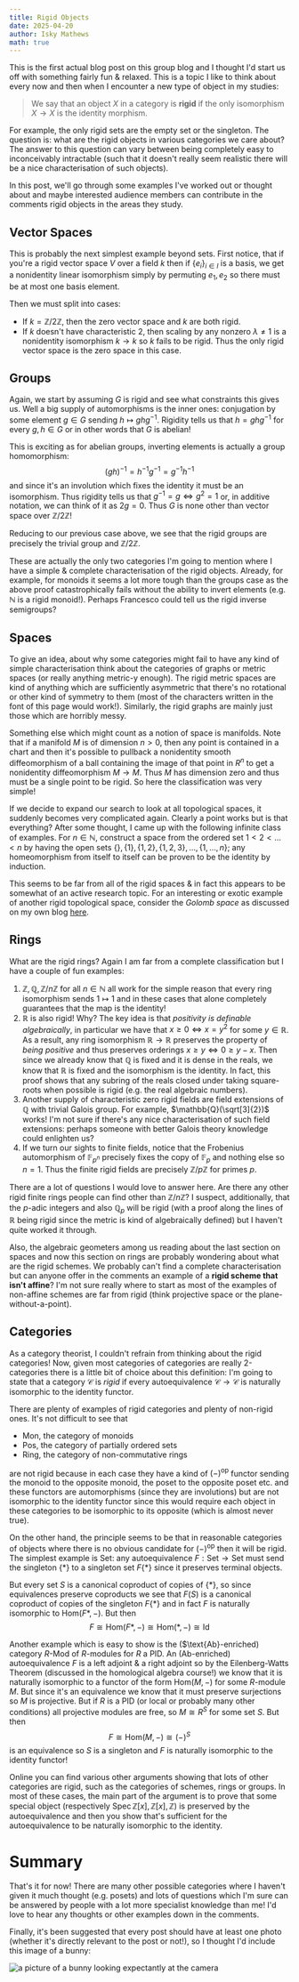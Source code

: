 ```yaml
---
title: Rigid Objects
date: 2025-04-20
author: Isky Mathews
math: true
---
```


This is the first actual blog post on this group blog and I thought I'd start us off with something fairly fun & relaxed. This is a topic I like to think about every now and then when I encounter a new type of object in my studies:

> We say that an object $X$ in a category is **rigid** if the only isomorphism $X \to X$ is the identity morphism.

For example, the only rigid sets are the empty set or the singleton. The question is: what are the rigid objects in various categories we care about? The answer to this question can vary between being completely easy to inconceivably intractable (such that it doesn't really seem realistic there will be a nice characterisation of such objects).

 In this post, we'll go through some examples I've worked out or thought about and maybe interested audience members can contribute in the comments rigid objects in the areas they study.

## Vector Spaces

This is probably the next simplest example beyond sets. First notice, that if you're a rigid vector space $V$ over a field $k$ then if $\{e_i\}_{i \in I}$ is a basis, we get a nonidentity linear isomorphism simply by permuting $e_1, e_2$ so there must be at most one basis element.

Then we must split into cases:

- If $k = \mathbb{Z} / 2 \mathbb{Z}$, then the zero vector space and $k$ are both rigid.
- If $k$ doesn't have characteristic 2, then scaling by any nonzero $\lambda \neq 1$ is a nonidentity isomorphism $k \to k$ so $k$ fails to be rigid. Thus the only rigid vector space is the zero space in this case.

## Groups

Again, we start by assuming $G$ is rigid and see what constraints this gives us. Well a big supply of automorphisms is the inner ones: conjugation by some element $g\in G$ sending $h \mapsto ghg^{-1}$. Rigidity tells us that $h = ghg^{-1}$ for every $g,h \in G$ or in other words that $G$ is abelian!

This is exciting as for abelian groups, inverting elements is actually a group homomorphism: $$(gh)^{-1} = h^{-1}g^{-1} = g^{-1}h^{-1}$$ and since it's an involution which fixes the identity it must be an isomorphism. Thus rigidity tells us that $g^{-1} = g \iff g^2 = 1$ or, in additive notation, we can think of it as $2g = 0$. Thus $G$ is none other than vector space over $\mathbb{Z} / 2 \mathbb{Z}$!

Reducing to our previous case above, we see that the rigid groups are precisely the trivial group and $\mathbb{Z} / 2\mathbb{Z}$.

These are actually the only two categories I'm going to mention where I have a simple & complete characterisation of the rigid objects. Already, for example, for monoids it seems a lot more tough than the groups case as the above proof catastrophically fails without the ability to invert elements (e.g. $\mathbb{N}$ is a rigid monoid!). Perhaps Francesco could tell us the rigid inverse semigroups?

## Spaces

To give an idea, about why some categories might fail to have any kind of simple characterisation think about the categories of graphs or metric spaces (or really anything metric-y enough). The rigid metric spaces are kind of anything which are sufficiently asymmetric that there's no rotational or other kind of symmetry to them (most of the characters written in the font of this page would work!). Similarly, the rigid graphs are mainly just those which are horribly messy.

Something else which might count as a notion of space is manifolds. Note that if a manifold $M$ is of dimension $n>0$, then any point is contained in a chart and then it's possible to pullback a nonidentity smooth diffeomorphism of a ball containing the image of that point in $R^n$ to get a nonidentity diffeomorphism $M\to M$. Thus $M$ has dimension zero and thus must be a single point to be rigid. So here the classification was very simple!

If we decide to expand our search to look at all topological spaces, it suddenly becomes very complicated again. Clearly a point works but is that everything? After some thought, I came up with the following infinite class of examples. For $n \in \mathbb{N}$, construct a space from the ordered set $1 < 2 < \ldots < n$ by having the open sets $\{\}, \{1\}, \{1,2\}, \{1,2,3\}, \ldots, \{1,\ldots, n \}$; any homeomorphism from itself to itself can be proven to be the identity by induction.

This seems to be far from all of the rigid spaces & in fact this appears to be somewhat of an active research topic. For an interesting or exotic example of another rigid topological space, consider the *Golomb space* as discussed on my own blog [here](n-simplex.github.io/).

## Rings

What are the rigid rings? Again I am far from a complete classification but I have a couple of fun examples:

1. $\mathbb{Z}, \mathbb{Q}, \mathbb{Z} / n\mathbb{Z}$ for all $n \in \mathbb{N}$ all work for the simple reason that every ring isomorphism sends $1 \mapsto 1$ and in these cases that alone completely guarantees that the map is the identity!
2. $\mathbb{R}$ is also rigid! Why? The key idea is that *positivity is definable algebraically*, in particular we have that $x \geq 0 \iff x = y^2$ for some $y \in \mathbb{R}$. As a result, any ring isomorphism $\mathbb{R} \to \mathbb{R}$ preserves the property of *being positive* and thus preserves orderings $x \geq y \iff 0 \geq y-x$. Then since we already know that $\mathbb{Q}$ is fixed and it is dense in the reals, we know that $\mathbb{R}$ is fixed and the isomorphism is the identity. In fact, this proof shows that any subring of the reals closed under taking square-roots when possible is rigid (e.g. the real algebraic numbers).
3. Another supply of characteristic zero rigid fields are field extensions of $\mathbb{Q}$ with trivial Galois group. For example, $\mathbb{Q}(\sqrt[3]{2})$ works! I'm not sure if there's any nice characterisation of such field extensions: perhaps someone with better Galois theory knowledge could enlighten us?
4. If we turn our sights to finite fields, notice that the Frobenius automorphism of $\mathbb{F}_{p^n}$ precisely fixes the copy of $\mathbb{F}_p$ and nothing else so $n = 1$. Thus the finite rigid fields are precisely $\mathbb{Z} / p \mathbb{Z}$ for primes $p$.

There are a lot of questions I would love to answer here. Are there any other rigid finite rings people can find other than $\mathbb{Z} / n \mathbb{Z}$? I suspect, additionally, that the $p$-adic integers and also $\mathbb{Q}_p$ will be rigid (with a proof along the lines of $\mathbb{R}$ being rigid since the metric is kind of algebraically defined) but I haven't quite worked it through.

Also, the algebraic geometers among us reading about the last section on spaces and now this section on rings are probably wondering about what are the rigid schemes. We probably can't find a complete characterisation but can anyone offer in the comments an example of a **rigid scheme that isn't affine**? I'm not sure really where to start as most of the examples of non-affine schemes are far from rigid (think projective space or the plane-without-a-point).

## Categories

As a category theorist, I couldn't refrain from thinking about the rigid categories! Now, given most categories of categories are really 2-categories there is a little bit of choice about this definition: I'm going to state that a category $\mathcal{C}$ is *rigid* if every autoequivalence $\mathcal{C}\to \mathcal{C}$ is naturally isomorphic to the identity functor.

There are plenty of examples of rigid categories and plenty of non-rigid ones. It's not difficult to see that

- $\text{Mon}$, the category of monoids
- $\text{Pos}$, the category of partially ordered sets
- $\text{Ring}$, the category of non-commutative rings

are not rigid because in each case they have a kind of $(-)^\text{op}$ functor sending the monoid to the opposite monoid, the poset to the opposite poset etc. and these functors are automorphisms (since they are involutions) but are not isomorphic to the identity functor since this would require each object in these categories to be isomorphic to its opposite (which is almost never true).

On the other hand, the principle seems to be that in reasonable categories of objects where there is no obvious candidate for $(-)^{\text{op}}$ then it will be rigid. The simplest example is $\text{Set}$: any autoequivalence $F:\text{Set} \to \text{Set}$ must send the singleton $\{ * \}$ to a singleton set $F\{*\}$ since it preserves terminal objects.

But every set $S$ is a canonical coproduct of copies of $\{*\}$, so since equivalences preserve coproducts we see that $F(S)$ is a canonical coproduct of copies of the singleton $F\{*\}$ and in fact $F$ is naturally isomorphic to $\text{Hom}(F*, -)$. But then $$F \cong \text{Hom}(F*, -) \cong \text{Hom}(*, -) \cong \text{Id}$$

Another example which is easy to show is the ($\text{Ab}-enriched) category $R\text{-Mod}$ of $R$-modules for $R$ a PID. An ($\text{Ab}$-enriched) autoequivalence $F$ is a left adjoint & a right adjoint so by the Eilenberg-Watts Theorem (discussed in the homological algebra course!) we know that it is naturally isomorphic to a functor of the form $\text{Hom}(M, -)$ for some $R$-module $M$. But since it's an equivalence we know that it must preserve surjections so $M$ is projective. But if $R$ is a PID (or local or probably many other conditions) all projective modules are free, so $M \cong R^S$ for some set $S$. But then $$F \cong \text{Hom}(M,-) \cong (-)^S$$ is an equivalence so $S$ is a singleton and $F$ is naturally isomorphic to the identity functor!

Online you can find various other arguments showing that lots of other categories are rigid, such as the categories of schemes, rings or groups. In most of these cases, the main part of the argument is to prove that some special object (respectively $\text{Spec}\, \mathbb{Z}[x], \mathbb{Z}[x], \mathbb{Z}$) is preserved by the autoequivalence and then you show that's sufficient for the autoequivalence to be naturally isomorphic to the identity.

# Summary

That's it for now! There are many other possible categories where I haven't given it much thought (e.g. posets) and lots of questions which I'm sure can be answered by people with a lot more specialist knowledge than me! I'd love to hear any thoughts or other examples down in the comments.

Finally, it's been suggested that every post should have at least one photo (whether it's directly relevant to the post or not!), so I thought I'd include this image of a bunny:

![a picture of a bunny looking expectantly at the camera](../Bunny.jpg)
